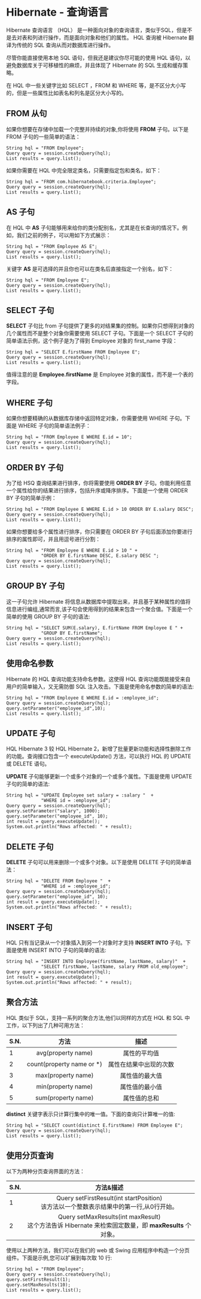 # Hibernate - 查询语言

Hibernate 查询语言 （HQL） 是一种面向对象的查询语言，类似于SQL，但是不是去对表和列进行操作，而是面向对象和他们的属性。 HQL 查询被 Hibernate 翻译为传统的 SQL 查询从而对数据库进行操作。

尽管你能直接使用本地 SQL 语句，但我还是建议你尽可能的使用 HQL 语句，以避免数据库关于可移植性的麻烦，并且体现了 Hibernate 的 SQL 生成和缓存策略。

在 HQL 中一些关键字比如 SELECT ，FROM 和 WHERE 等，是不区分大小写的，但是一些属性比如表名和列名是区分大小写的。

## FROM 从句

如果你想要在存储中加载一个完整并持续的对象,你将使用 **FROM** 子句。以下是 FROM 子句的一些简单的语法：

```
String hql = "FROM Employee";
Query query = session.createQuery(hql);
List results = query.list();
```

如果你需要在 HQL 中完全限定类名，只需要指定包和类名，如下：

```
String hql = "FROM com.hibernatebook.criteria.Employee";
Query query = session.createQuery(hql);
List results = query.list();
```

## AS 子句

在 HQL 中 **AS** 子句能够用来给你的类分配别名，尤其是在长查询的情况下。例如，我们之前的例子，可以用如下方式展示：

```
String hql = "FROM Employee AS E";
Query query = session.createQuery(hql);
List results = query.list();
```

关键字 **AS** 是可选择的并且你也可以在类名后直接指定一个别名，如下：

```
String hql = "FROM Employee E";
Query query = session.createQuery(hql);
List results = query.list();
```

## SELECT 子句

**SELECT** 子句比 from 子句提供了更多的对结果集的控制。如果你只想得到对象的几个属性而不是整个对象你需要使用 SELECT 子句。下面是一个 SELECT 子句的简单语法示例，这个例子是为了得到 Employee 对象的 first_name 字段：

```
String hql = "SELECT E.firstName FROM Employee E";
Query query = session.createQuery(hql);
List results = query.list();
```

值得注意的是 **Employee.firstName** 是 Employee 对象的属性，而不是一个表的字段。

## WHERE 子句

如果你想要精确的从数据库存储中返回特定对象，你需要使用 WHERE 子句。下面是 WHERE 子句的简单语法例子：

```
String hql = "FROM Employee E WHERE E.id = 10";
Query query = session.createQuery(hql);
List results = query.list();
```

## ORDER BY 子句

为了给 HSQ 查询结果进行排序，你将需要使用 **ORDER BY** 子句。你能利用任意一个属性给你的结果进行排序，包括升序或降序排序。下面是一个使用 ORDER BY 子句的简单示例：

```
String hql = "FROM Employee E WHERE E.id > 10 ORDER BY E.salary DESC";
Query query = session.createQuery(hql);
List results = query.list();
```

如果你想要给多个属性进行排序，你只需要在 ORDER BY 子句后面添加你要进行排序的属性即可，并且用逗号进行分割：

```
String hql = "FROM Employee E WHERE E.id > 10 " +
             "ORDER BY E.firstName DESC, E.salary DESC ";
Query query = session.createQuery(hql);
List results = query.list();
```

## GROUP BY 子句

这一子句允许 Hibernate 将信息从数据库中提取出来，并且基于某种属性的值将信息进行编组,通常而言,该子句会使用得到的结果来包含一个聚合值。下面是一个简单的使用 GROUP BY 子句的语法:

```
String hql = "SELECT SUM(E.salary), E.firtName FROM Employee E " +
             "GROUP BY E.firstName";
Query query = session.createQuery(hql);
List results = query.list();
```

## 使用命名参数

Hibernate 的 HQL 查询功能支持命名参数。这使得 HQL 查询功能既能接受来自用户的简单输入，又无需防御 SQL 注入攻击。下面是使用命名参数的简单的语法:

```
String hql = "FROM Employee E WHERE E.id = :employee_id";
Query query = session.createQuery(hql);
query.setParameter("employee_id",10);
List results = query.list();
```

## UPDATE 子句

HQL Hibernate 3 较 HQL Hibernate 2，新增了批量更新功能和选择性删除工作的功能。查询接口包含一个 executeUpdate() 方法，可以执行 HQL 的 UPDATE 或 DELETE 语句。

**UPDATE** 子句能够更新一个或多个对象的一个或多个属性。下面是使用 UPDATE 子句的简单的语法:

```
String hql = "UPDATE Employee set salary = :salary "  + 
             "WHERE id = :employee_id";
Query query = session.createQuery(hql);
query.setParameter("salary", 1000);
query.setParameter("employee_id", 10);
int result = query.executeUpdate();
System.out.println("Rows affected: " + result);
```

## DELETE 子句

**DELETE** 子句可以用来删除一个或多个对象。以下是使用 DELETE 子句的简单语法：

```
String hql = "DELETE FROM Employee "  + 
             "WHERE id = :employee_id";
Query query = session.createQuery(hql);
query.setParameter("employee_id", 10);
int result = query.executeUpdate();
System.out.println("Rows affected: " + result);
```

## INSERT 子句

HQL 只有当记录从一个对象插入到另一个对象时才支持 **INSERT INTO** 子句。下面是使用 INSERT INTO 子句的简单的语法:

```
String hql = "INSERT INTO Employee(firstName, lastName, salary)"  + 
             "SELECT firstName, lastName, salary FROM old_employee";
Query query = session.createQuery(hql);
int result = query.executeUpdate();
System.out.println("Rows affected: " + result);
```

## 聚合方法

HQL 类似于 SQL，支持一系列的聚合方法,他们以同样的方式在 HQL 和 SQL 中工作，以下列出了几种可用方法：

|S.N.|方法|描述|
| ------------- |:-------------:|:-------------:| 
|1|avg(property name)|属性的平均值|
|2|count(property name or *)|属性在结果中出现的次数|
|3|max(property name)|属性值的最大值|
|4|min(property name)|属性值的最小值|
|5|sum(property name)|属性值的总和|

**distinct** 关键字表示只计算行集中的唯一值。下面的查询只计算唯一的值:

```
String hql = "SELECT count(distinct E.firstName) FROM Employee E";
Query query = session.createQuery(hql);
List results = query.list();
```

## 使用分页查询

以下为两种分页查询界面的方法：

|S.N.|方法&描述|
| ------------- |:-------------:|
|1|Query setFirstResult(int startPosition) </br> 该方法以一个整数表示结果中的第一行,从0行开始。|
|2|Query setMaxResults(int maxResult) </br> 这个方法告诉 Hibernate 来检索固定数量，即 **maxResults** 个对象。|

使用以上两种方法，我们可以在我们的 web 或 Swing 应用程序中构造一个分页组件。下面是示例,您可以扩展到每次取 10 行:

```
String hql = "FROM Employee";
Query query = session.createQuery(hql);
query.setFirstResult(1);
query.setMaxResults(10);
List results = query.list();
```
